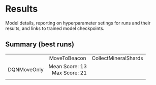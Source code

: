 # Results
Model details, reporting on hyperparameter setings for runs and their results, and links to trained model checkpoints.

## Summary (best runs)
<table align="center">
  <tr>
    <td align="center"></td>
    <td align="center">MoveToBeacon</td>
    <td align="center">CollectMineralShards</td>

  </tr>
  <tr>
    <td align="center">DQNMoveOnly</td>
    <td align="right">
      Mean Score: 13<br>
      Max Score: 21
    </td>
    <td align="center"></td>
  </tr>
  <tr>
    <td align="center"></td>
    <td align="center"></td>
    <td align="center"></td>
  </tr>
</table>